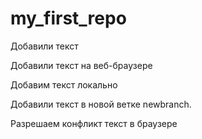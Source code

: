 # my_first_repo

Добавили текст

Добавили текст на веб-браузере

Добавим текст локально

Добавили текст в новой ветке newbranch.

Разрешаем конфликт текст в браузере
